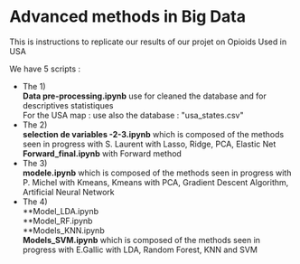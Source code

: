 # Advanced methods in Big Data 

This is instructions to replicate our results of our projet on Opioids Used in USA 

We have 5 scripts : 

- The 1) 
        <br/> **Data pre-processing.ipynb** use for cleaned the database and for descriptives statistiques 
<br/> For the USA map : use also the database : "usa_states.csv"
- The 2) 
  <br/>      **selection de variables -2-3.ipynb** which is composed of the methods seen in progress with S. Laurent with Lasso, Ridge, PCA, Elastic Net
   <br/>     **Forward_final.ipynb** with Forward method 
- The 3) 
     <br/>   **modele.ipynb** which is composed of the methods seen in progress with P. Michel with Kmeans, Kmeans with PCA, Gradient Descent Algorithm, Artificial Neural Network 
- The 4) 
     <br/>    **Model_LDA.ipynb
     <br/>   **Model_RF.ipynb
     <br/>   **Models_KNN.ipynb
     <br/>   **Models_SVM.ipynb** which is composed of the methods seen in progress with E.Gallic with LDA, Random Forest, KNN and SVM 

